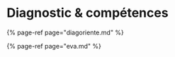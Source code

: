 # Diagnostic & compétences

{% page-ref page="diagoriente.md" %}

{% page-ref page="eva.md" %}






